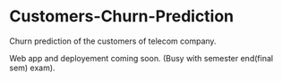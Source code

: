# Customers-Churn-Prediction
Churn prediction of the customers of telecom company.


Web app and deployement coming soon. (Busy with semester end(final sem) exam).


